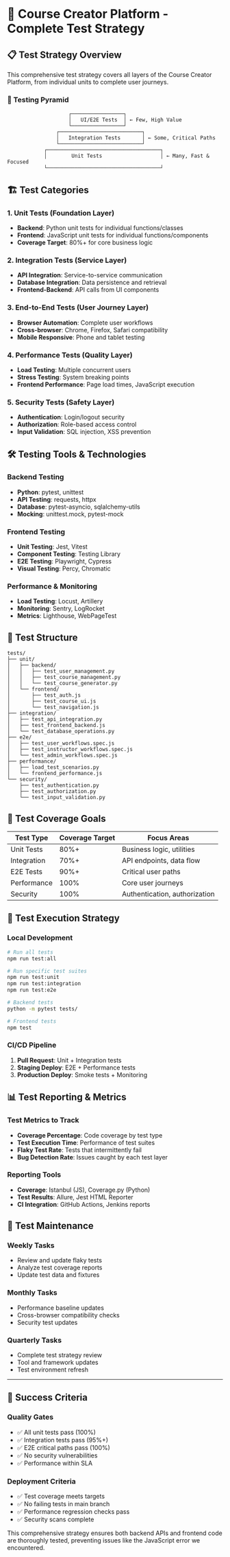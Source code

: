 # 🧪 Course Creator Platform - Complete Test Strategy

## 📋 Test Strategy Overview

This comprehensive test strategy covers all layers of the Course Creator Platform, from individual units to complete user journeys.

### 🎯 Testing Pyramid

```
                    ┌─────────────────┐
                    │   UI/E2E Tests  │ ← Few, High Value
                    └─────────────────┘
                ┌───────────────────────────┐
                │   Integration Tests       │ ← Some, Critical Paths
                └───────────────────────────┘
            ┌─────────────────────────────────────┐
            │        Unit Tests                   │ ← Many, Fast & Focused
            └─────────────────────────────────────┘
```

## 🏗️ Test Categories

### 1. **Unit Tests** (Foundation Layer)
- **Backend**: Python unit tests for individual functions/classes
- **Frontend**: JavaScript unit tests for individual functions/components
- **Coverage Target**: 80%+ for core business logic

### 2. **Integration Tests** (Service Layer)
- **API Integration**: Service-to-service communication
- **Database Integration**: Data persistence and retrieval
- **Frontend-Backend**: API calls from UI components

### 3. **End-to-End Tests** (User Journey Layer)
- **Browser Automation**: Complete user workflows
- **Cross-browser**: Chrome, Firefox, Safari compatibility
- **Mobile Responsive**: Phone and tablet testing

### 4. **Performance Tests** (Quality Layer)
- **Load Testing**: Multiple concurrent users
- **Stress Testing**: System breaking points
- **Frontend Performance**: Page load times, JavaScript execution

### 5. **Security Tests** (Safety Layer)
- **Authentication**: Login/logout security
- **Authorization**: Role-based access control
- **Input Validation**: SQL injection, XSS prevention

## 🛠️ Testing Tools & Technologies

### Backend Testing
- **Python**: pytest, unittest
- **API Testing**: requests, httpx
- **Database**: pytest-asyncio, sqlalchemy-utils
- **Mocking**: unittest.mock, pytest-mock

### Frontend Testing
- **Unit Testing**: Jest, Vitest
- **Component Testing**: Testing Library
- **E2E Testing**: Playwright, Cypress
- **Visual Testing**: Percy, Chromatic

### Performance & Monitoring
- **Load Testing**: Locust, Artillery
- **Monitoring**: Sentry, LogRocket
- **Metrics**: Lighthouse, WebPageTest

## 📁 Test Structure

```
tests/
├── unit/
│   ├── backend/
│   │   ├── test_user_management.py
│   │   ├── test_course_management.py
│   │   └── test_course_generator.py
│   └── frontend/
│       ├── test_auth.js
│       ├── test_course_ui.js
│       └── test_navigation.js
├── integration/
│   ├── test_api_integration.py
│   ├── test_frontend_backend.js
│   └── test_database_operations.py
├── e2e/
│   ├── test_user_workflows.spec.js
│   ├── test_instructor_workflows.spec.js
│   └── test_admin_workflows.spec.js
├── performance/
│   ├── load_test_scenarios.py
│   └── frontend_performance.js
└── security/
    ├── test_authentication.py
    ├── test_authorization.py
    └── test_input_validation.py
```

## 🎯 Test Coverage Goals

| Test Type | Coverage Target | Focus Areas |
|-----------|----------------|-------------|
| Unit Tests | 80%+ | Business logic, utilities |
| Integration | 70%+ | API endpoints, data flow |
| E2E Tests | 90%+ | Critical user paths |
| Performance | 100% | Core user journeys |
| Security | 100% | Authentication, authorization |

## 🚀 Test Execution Strategy

### Local Development
```bash
# Run all tests
npm run test:all

# Run specific test suites
npm run test:unit
npm run test:integration
npm run test:e2e

# Backend tests
python -m pytest tests/

# Frontend tests
npm test
```

### CI/CD Pipeline
1. **Pull Request**: Unit + Integration tests
2. **Staging Deploy**: E2E + Performance tests
3. **Production Deploy**: Smoke tests + Monitoring

## 📊 Test Reporting & Metrics

### Test Metrics to Track
- **Coverage Percentage**: Code coverage by test type
- **Test Execution Time**: Performance of test suites
- **Flaky Test Rate**: Tests that intermittently fail
- **Bug Detection Rate**: Issues caught by each test layer

### Reporting Tools
- **Coverage**: Istanbul (JS), Coverage.py (Python)
- **Test Results**: Allure, Jest HTML Reporter
- **CI Integration**: GitHub Actions, Jenkins reports

## 🔄 Test Maintenance

### Weekly Tasks
- Review and update flaky tests
- Analyze test coverage reports
- Update test data and fixtures

### Monthly Tasks
- Performance baseline updates
- Cross-browser compatibility checks
- Security test updates

### Quarterly Tasks
- Complete test strategy review
- Tool and framework updates
- Test environment refresh

---

## 🎯 Success Criteria

### Quality Gates
- ✅ All unit tests pass (100%)
- ✅ Integration tests pass (95%+)
- ✅ E2E critical paths pass (100%)
- ✅ No security vulnerabilities
- ✅ Performance within SLA

### Deployment Criteria
- ✅ Test coverage meets targets
- ✅ No failing tests in main branch
- ✅ Performance regression checks pass
- ✅ Security scans complete

This comprehensive strategy ensures both backend APIs and frontend code are thoroughly tested, preventing issues like the JavaScript error we encountered.